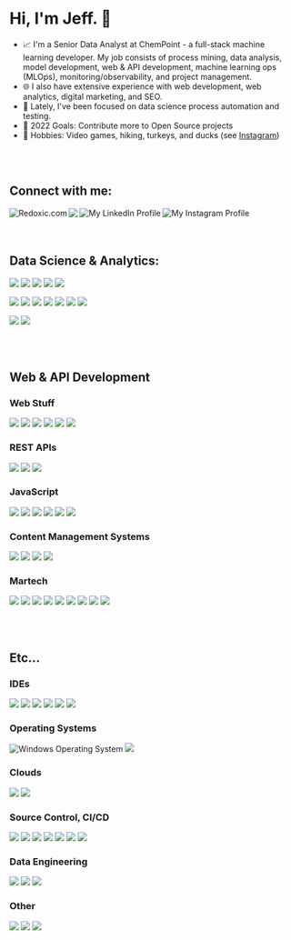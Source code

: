 # Hi, I'm Jeff. 👋

- 📈 I'm a Senior Data Analyst at ChemPoint - a full-stack machine learning developer. My job consists of process mining, data analysis, model development, web & API development, machine learning ops (MLOps), monitoring/observability, and project management.
- 🌐 I also have extensive experience with web development, web analytics, digital marketing, and SEO.
- 🧪 Lately, I've been focused on data science process automation and testing.
- 🥅 2022 Goals: Contribute more to Open Source projects
- 🥾 Hobbies: Video games, hiking, turkeys, and ducks (see [Instagram][instagram])

<br><br>
## Connect with me:
[<img align="left" alt="Redoxic.com" src="https://img.shields.io/badge/REDOXIC-1a99aa?style=for-the-badge&logoColor=white" />][website]
[<img align="left" src="https://img.shields.io/badge/Twitter-1DA1F2?style=for-the-badge&logo=twitter&logoColor=white" />][twitter]
[<img align="left" alt="My LinkedIn Profile" src="https://img.shields.io/badge/LinkedIn-0A66C2?style=for-the-badge&logo=linkedin&logoColor=white" />][linkedin]
[<img align="left" alt="My Instagram Profile" src="https://img.shields.io/badge/Instagram-E4405F?style=for-the-badge&logo=instagram&logoColor=white" />][instagram]


<br><br><br>
## Data Science & Analytics:
<p>
  <img src="https://img.shields.io/badge/Python-3776AB?style=for-the-badge&logo=python&logoColor=white" />
  <img src="https://img.shields.io/badge/SQL-gray?style=for-the-badge&logo=databricks&logoColor=white" />
  <img src="https://img.shields.io/badge/r-276DC3?style=for-the-badge&logo=r&logoColor=white" />
  <img src="https://img.shields.io/badge/C%23-239120?style=for-the-badge&logo=c-sharp&logoColor=white" />
  <img src="https://img.shields.io/badge/Apache%20Spark-E25A1C?style=for-the-badge&logo=apachespark&logoColor=white" />
 </p>
 <p>
  <img src="https://img.shields.io/badge/scikit%20learn-F7931E?style=for-the-badge&logo=scikitlearn&logoColor=white" />
  <img src="https://img.shields.io/badge/pandas-150458?style=for-the-badge&logo=pandas&logoColor=white" />
  <img src="https://img.shields.io/badge/Numpy-013243?style=for-the-badge&logo=numpy&logoColor=white" />
  <img src="https://img.shields.io/badge/H2O.ai-fec925?style=for-the-badge&logoColor=white" />
  <img src="https://img.shields.io/badge/Selenium-43B02A?style=for-the-badge&logo=selenium&logoColor=white" />
  <img src="https://img.shields.io/badge/Matplotlib-11557c?style=for-the-badge&logoColor=white" />
  <img src="https://img.shields.io/badge/Seaborn-4c72b0?style=for-the-badge&logoColor=white" />
  </p>
  <p>
  <img src="https://img.shields.io/badge/Power%20BI-F2C811?style=for-the-badge&logo=powerbi&logoColor=white" />
  <img src="https://img.shields.io/badge/Google%20Analytics-E37400?style=for-the-badge&logo=googleanalytics&logoColor=white" />
  </p>


<br><br>
## Web & API Development
### Web Stuff
<p>
  <img src="https://img.shields.io/badge/.NET-512BD4?style=for-the-badge&logo=dotnet&logoColor=white" />
<img src="https://img.shields.io/badge/HTML5-E34F26?style=for-the-badge&logo=html5&logoColor=white" />
<img src="https://img.shields.io/badge/CSS3-1572B6?style=for-the-badge&logo=css3&logoColor=white" />
<img src="https://img.shields.io/badge/Bootstrap-563D7C?style=for-the-badge&logo=bootstrap&logoColor=white" />
<img src="https://img.shields.io/badge/PHP-777BB4?style=for-the-badge&logo=php&logoColor=white" />
<img src="https://img.shields.io/badge/json-5E5C5C?style=for-the-badge&logo=json&logoColor=white" />
  </p>
  
### REST APIs
  <p>
  <img src="https://img.shields.io/badge/.NET-512BD4?style=for-the-badge&logo=dotnet&logoColor=white" />
  <img src="https://img.shields.io/badge/Azure Functions-0062AD?style=for-the-badge&logo=azurefunctions&logoColor=white" />
  <img src="https://img.shields.io/badge/Flask-000000?style=for-the-badge&logo=flask&logoColor=white" />
  </p>
  
### JavaScript
  <p>
  <img src="https://img.shields.io/badge/JavaScript-323330?style=for-the-badge&logo=javascript&logoColor=F7DF1E" />
    <img src="https://img.shields.io/badge/Chart.JS-FF6384?style=for-the-badge&logo=chartdotjs&logoColor=white"/>
  <img src="https://img.shields.io/badge/D3.js-F9A03C?style=for-the-badge&logo=d3dotjs&logoColor=white" />
<img src="https://img.shields.io/badge/jQuery-0769AD?style=for-the-badge&logo=jquery&logoColor=white" />
   <img src="https://img.shields.io/badge/React-20232A?style=for-the-badge&logo=react&logoColor=61DAFB" />
  <img src="https://img.shields.io/badge/Gatsby-663399?style=for-the-badge&logo=gatsby&logoColor=white" />
  </p>
  
### Content Management Systems
  <p>
  <img src="https://img.shields.io/badge/Kentico-F05A22?style=for-the-badge&logo=kentico&logoColor=white" />
  <img src="https://img.shields.io/badge/Magento-EE672F?style=for-the-badge&logo=magento&logoColor=white" />
  <img src="https://img.shields.io/badge/Strapi-2F2E8B?style=for-the-badge&logo=strapi&logoColor=white" />
  <img src="https://img.shields.io/badge/Contentful-2478CC?style=for-the-badge&logo=contentful&logoColor=white" />
  </p>
  
### Martech
  <p>
  <img src="https://img.shields.io/badge/Google%20Optimize-B366F6?style=for-the-badge&logo=googleoptimize&logoColor=white" />
  <img src="https://img.shields.io/badge/Google%20Tag%20Manager-246FDB?style=for-the-badge&logo=googletagmanager&logoColor=white" />
    <img src="https://img.shields.io/badge/Marketo-5C4C9F?style=for-the-badge&logo=marketo&logoColor=white" />
    <img src="https://img.shields.io/badge/Google%20Ads-4285F4?style=for-the-badge&logo=googleads&logoColor=white" />
    <img src="https://img.shields.io/badge/Google%20Search%20Console-458CF5?style=for-the-badge&logo=googlesearchconsole&logoColor=white" />
  <img src="https://img.shields.io/badge/Microsoft%20Dynamics%20CRM-002050?style=for-the-badge&logo=dynamics365&logoColor=white" />
  <img src="https://img.shields.io/badge/Infinity%20Call%20Tracking-E73389?style=for-the-badge&logoColor=white" />
  <img src="https://img.shields.io/badge/Bizible-4C50CC?style=for-the-badge&logoColor=white" />
  <img src="https://img.shields.io/badge/Genesys-FF4F1F?style=for-the-badge&logoColor=white" />
  </p>


<br><br>
## Etc...
### IDEs
<p>
 <img src="https://img.shields.io/badge/Visual_Studio_Code-0078D4?style=for-the-badge&logo=visual%20studio%20code&logoColor=white" />
  <img src="https://img.shields.io/badge/Visual_Studio-5C2D91?style=for-the-badge&logo=visual%20studio&logoColor=white" />
  <img src="https://img.shields.io/badge/Jupyter-F37626?style=for-the-badge&logo=jupyter&logoColor=white" />
 <img src="https://img.shields.io/badge/Notepad++-90E59A?style=for-the-badge&logo=notepadplusplus&logoColor=gray" />
  <img src="https://img.shields.io/badge/rstudio-75AADB?style=for-the-badge&logo=rstudio&logoColor=white" />
  <img src="https://img.shields.io/badge/Windows%20Terminal-4D4D4D?style=for-the-badge&logo=windowsterminal&logoColor=white" />
 </p>
 
### Operating Systems
<p>
  <img alt="Windows Operating System" src="https://img.shields.io/badge/Windows-0078D6?style=for-the-badge&logo=windows&logoColor=white" />
  <img src="https://img.shields.io/badge/Ubuntu-E95420?style=for-the-badge&logo=ubuntu&logoColor=white" />
  
  </p>
  
### Clouds
 <p>
  <img src="https://img.shields.io/badge/Microsoft%20Azure-0078D4?style=for-the-badge&logo=microsoftazure&logoColor=white" />
  <img src="https://img.shields.io/badge/Google%20Cloud-4285F4?style=for-the-badge&logo=googlecloud&logoColor=white" />
  </p>
  
### Source Control, CI/CD
<p>
  <img src="https://img.shields.io/badge/Git-F05032?style=for-the-badge&logo=git&logoColor=white" />
  <img src="https://img.shields.io/badge/Azure Devops-0078D7?style=for-the-badge&logo=azuredevops&logoColor=white" />
  <img src="https://img.shields.io/badge/Azure%20ML-0078D4?style=for-the-badge&logo=microsoftazure&logoColor=white" />
  <img src="https://img.shields.io/badge/Azure%20Pipelines-2560E0?style=for-the-badge&logo=azurepipelines&logoColor=white" />
  <img src="https://img.shields.io/badge/Azure%20Artifacts-CB2E6D?style=for-the-badge&logo=azureartifacts&logoColor=white" />
  <img src="https://img.shields.io/badge/TeamCity-000000?style=for-the-badge&logo=teamcity&logoColor=white" />
  <img src="https://img.shields.io/badge/Octopus%20Deploy-2F93E0?style=for-the-badge&logo=octopusdeploy&logoColor=white" />
</p>
  
 ### Data Engineering
 <p>
  <img src="https://img.shields.io/badge/Apache%20Airflow-017CEE?style=for-the-badge&logo=apacheairflow&logoColor=white" />
  <img src="https://img.shields.io/badge/Microsoft%20SQL%20Server-CC2927?style=for-the-badge&logo=microsoftsqlserver&logoColor=white" />
  <img src="https://img.shields.io/badge/Azure%20SQL-0078D4?style=for-the-badge&logo=microsoftazure&logoColor=white" />
  </p>
 
  
  
### Other
<p>
  <img src="https://img.shields.io/badge/obs%20studio-302E31?style=for-the-badge&logo=obsstudio&logoColor=white" />
  <img src="https://img.shields.io/badge/Adobe%20Illustrator-FF9A00?style=for-the-badge&logo=adobeillustrator&logoColor=white" />
  <img src="https://img.shields.io/badge/Adobe%20Premier%20Pro-9999FF?style=for-the-badge&logo=adobepremierepro&logoColor=white" />
  </p>

<br />
<br />

[website]: https://www.redoxic.com
[twitter]: https://twitter.com/jeffsdata
[instagram]: https://instagram.com/jeffanderz
[linkedin]: https://www.linkedin.com/in/jandrson/
